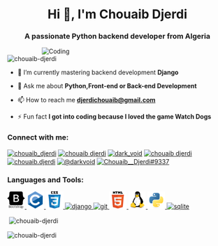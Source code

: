 <h1 align="center">Hi 👋, I'm Chouaib Djerdi</h1>
<h3 align="center">A passionate Python backend developer from Algeria</h3>

<img align="right" alt="Coding" width="425" src="https://www.lambdatest.com/resources/images/news24.gif">

<p align="left"> <img src="https://komarev.com/ghpvc/?username=chouaib-djerdi&label=Profile%20views&color=0e75b6&style=flat" alt="chouaib-djerdi" /> </p>

- 🌱 I’m currently mastering backend development **Django**

- 💬 Ask me about **Python,Front-end or Back-end Development**

- 📫 How to reach me **djerdichouaib@gmail.com**

- ⚡ Fun fact **I got into coding because I loved the game Watch Dogs**

<h3 align="left">Connect with me:</h3>
<p align="left">
<a href="https://twitter.com/chouaib_djerdi" target="blank"><img align="center" src="https://raw.githubusercontent.com/rahuldkjain/github-profile-readme-generator/master/src/images/icons/Social/twitter.svg" alt="chouaib_djerdi" height="30" width="40" /></a>
<a href="https://linkedin.com/in/chouaib djerdi" target="blank"><img align="center" src="https://raw.githubusercontent.com/rahuldkjain/github-profile-readme-generator/master/src/images/icons/Social/linked-in-alt.svg" alt="chouaib djerdi" height="30" width="40" /></a>
<a href="https://stackoverflow.com/users/dark_void" target="blank"><img align="center" src="https://raw.githubusercontent.com/rahuldkjain/github-profile-readme-generator/master/src/images/icons/Social/stack-overflow.svg" alt="dark_void" height="30" width="40" /></a>
<a href="https://fb.com/chouaib djerdi" target="blank"><img align="center" src="https://raw.githubusercontent.com/rahuldkjain/github-profile-readme-generator/master/src/images/icons/Social/facebook.svg" alt="chouaib djerdi" height="30" width="40" /></a>
<a href="https://instagram.com/chouaib.djerdi" target="blank"><img align="center" src="https://raw.githubusercontent.com/rahuldkjain/github-profile-readme-generator/master/src/images/icons/Social/instagram.svg" alt="chouaib.djerdi" height="30" width="40" /></a>
<a href="https://medium.com/@darkvoid" target="blank"><img align="center" src="https://raw.githubusercontent.com/rahuldkjain/github-profile-readme-generator/master/src/images/icons/Social/medium.svg" alt="@darkvoid" height="30" width="40" /></a>
<a href="https://discord.gg/Chouaib__Djerdi#9337" target="blank"><img align="center" src="https://raw.githubusercontent.com/rahuldkjain/github-profile-readme-generator/master/src/images/icons/Social/discord.svg" alt="Chouaib__Djerdi#9337" height="30" width="40" /></a>
</p>

<h3 align="left">Languages and Tools:</h3>
<p align="left"> <a href="https://getbootstrap.com" target="_blank" rel="noreferrer"> <img src="https://raw.githubusercontent.com/devicons/devicon/master/icons/bootstrap/bootstrap-plain-wordmark.svg" alt="bootstrap" width="40" height="40"/> </a> <a href="https://www.cprogramming.com/" target="_blank" rel="noreferrer"> <img src="https://raw.githubusercontent.com/devicons/devicon/master/icons/c/c-original.svg" alt="c" width="40" height="40"/> </a> <a href="https://www.w3schools.com/css/" target="_blank" rel="noreferrer"> <img src="https://raw.githubusercontent.com/devicons/devicon/master/icons/css3/css3-original-wordmark.svg" alt="css3" width="40" height="40"/> </a> <a href="https://www.djangoproject.com/" target="_blank" rel="noreferrer"> <img src="https://cdn.worldvectorlogo.com/logos/django.svg" alt="django" width="40" height="40"/> </a> <a href="https://git-scm.com/" target="_blank" rel="noreferrer"> <img src="https://www.vectorlogo.zone/logos/git-scm/git-scm-icon.svg" alt="git" width="40" height="40"/> </a> <a href="https://www.w3.org/html/" target="_blank" rel="noreferrer"> <img src="https://raw.githubusercontent.com/devicons/devicon/master/icons/html5/html5-original-wordmark.svg" alt="html5" width="40" height="40"/> </a> <a href="https://www.linux.org/" target="_blank" rel="noreferrer"> <img src="https://raw.githubusercontent.com/devicons/devicon/master/icons/linux/linux-original.svg" alt="linux" width="40" height="40"/> </a> <a href="https://www.python.org" target="_blank" rel="noreferrer"> <img src="https://raw.githubusercontent.com/devicons/devicon/master/icons/python/python-original.svg" alt="python" width="40" height="40"/> </a> <a href="https://www.sqlite.org/" target="_blank" rel="noreferrer"> <img src="https://www.vectorlogo.zone/logos/sqlite/sqlite-icon.svg" alt="sqlite" width="40" height="40"/> </a> </p>

<p>&nbsp;<img align="center" src="https://github-readme-stats.vercel.app/api?username=chouaib-djerdi&show_icons=true&locale=en" alt="chouaib-djerdi" /></p>

<p><img align="center" src="https://github-readme-streak-stats.herokuapp.com/?user=chouaib-djerdi&" alt="chouaib-djerdi" /></p>
